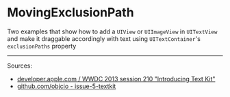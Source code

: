 # MovingExclusionPath
Two examples that show how to add a `UIView` or `UIImageView` in `UITextView` and make it draggable accordingly with text using `UITextContainer`'s `exclusionPaths` property

---

Sources:
- [developer.apple.com / WWDC 2013 session 210 "Introducing Text Kit"](https://developer.apple.com/videos/play/wwdc2013/210/)
- [github.com/objcio - issue-5-textkit](https://github.com/objcio/issue-5-textkit)
